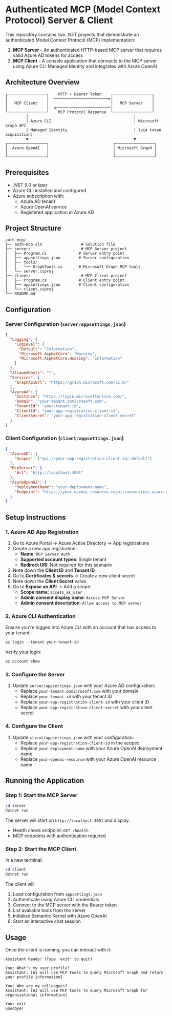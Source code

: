 # Authenticated MCP (Model Context Protocol) Server & Client

This repository contains two .NET projects that demonstrate an authenticated Model Context Protocol (MCP) implementation:

1. **MCP Server** - An authenticated HTTP-based MCP server that requires valid Azure AD tokens for access
2. **MCP Client** - A console application that connects to the MCP server using Azure CLI Managed Identity and integrates with Azure OpenAI

## Architecture Overview

```
┌─────────────────┐    HTTP + Bearer Token    ┌─────────────────┐
│                 │  ────────────────────────►│                 │
│   MCP Client    │                           │   MCP Server    │
│                 │  ◄────────────────────────│                 │
└─────────────────┘    MCP Protocol Response  └─────────────────┘
         │                                              │
         │ Azure CLI                                    │ Microsoft Graph API
         │ Managed Identity                             │ (via token acquisition)
         ▼                                              ▼
┌─────────────────┐                            ┌─────────────────┐
│  Azure OpenAI   │                            │ Microsoft Graph │
│                 │                            │                 │
└─────────────────┘                            └─────────────────┘
```

## Prerequisites

- .NET 9.0 or later
- Azure CLI installed and configured
- Azure subscription with:
  - Azure AD tenant
  - Azure OpenAI service
  - Registered application in Azure AD

## Project Structure

```
auth-mcp/
├── auth-mcp.sln                 # Solution file
├── server/                      # MCP Server project
│   ├── Program.cs              # Server entry point
│   ├── appsettings.json        # Server configuration
│   ├── tools/
│   │   └── GraphTools.cs       # Microsoft Graph MCP tools
│   └── server.csproj
├── client/                      # MCP Client project
│   ├── Program.cs              # Client entry point
│   ├── appsettings.json        # Client configuration
│   └── client.csproj
└── README.md
```

## Configuration

### Server Configuration (`server/appsettings.json`)

```json
{
  "Logging": {
    "LogLevel": {
      "Default": "Information",
      "Microsoft.AspNetCore": "Warning",
      "Microsoft.AspNetCore.Hosting": "Information"
    }
  },
  "AllowedHosts": "*",
  "Services": {
    "GraphApiUrl": "https://graph.microsoft.com/v1.0/"
  },
  "AzureAd": {
    "Instance": "https://login.microsoftonline.com/",
    "Domain": "your-tenant.onmicrosoft.com",
    "TenantId": "your-tenant-id",
    "ClientId": "your-app-registration-client-id",
    "ClientSecret": "your-app-registration-client-secret"
  }
}
```

### Client Configuration (`client/appsettings.json`)

```json
{
  "AzureAD": {
    "Scopes": ["api://your-app-registration-client-id/.default"]
  },
  "McpServer": {
    "Url": "http://localhost:3001"
  },
  "AzureOpenAI": {
    "DeploymentName": "your-deployment-name",
    "Endpoint": "https://your-openai-resource.cognitiveservices.azure.com"
  }
}
```

## Setup Instructions

### 1. Azure AD App Registration

1. Go to Azure Portal → Azure Active Directory → App registrations
2. Create a new app registration:
   - **Name**: `MCP Server Auth`
   - **Supported account types**: Single tenant
   - **Redirect URI**: Not required for this scenario
3. Note down the **Client ID** and **Tenant ID**
4. Go to **Certificates & secrets** → Create a new client secret
5. Note down the **Client Secret** value
6. Go to **Expose an API** → Add a scope:
   - **Scope name**: `access_as_user`
   - **Admin consent display name**: `Access MCP Server`
   - **Admin consent description**: `Allow access to MCP server`

### 2. Azure CLI Authentication

Ensure you're logged into Azure CLI with an account that has access to your tenant:

```powershell
az login --tenant your-tenant-id
```

Verify your login:
```powershell
az account show
```

### 3. Configure the Server

1. Update `server/appsettings.json` with your Azure AD configuration:
   - Replace `your-tenant.onmicrosoft.com` with your domain
   - Replace `your-tenant-id` with your tenant ID
   - Replace `your-app-registration-client-id` with your client ID
   - Replace `your-app-registration-client-secret` with your client secret

### 4. Configure the Client

1. Update `client/appsettings.json` with your configuration:
   - Replace `your-app-registration-client-id` in the scopes
   - Replace `your-deployment-name` with your Azure OpenAI deployment name
   - Replace `your-openai-resource` with your Azure OpenAI resource name

## Running the Application

### Step 1: Start the MCP Server

```powershell
cd server
dotnet run
```

The server will start on `http://localhost:3001` and display:
- Health check endpoint: `GET /health`
- MCP endpoints with authentication required

### Step 2: Start the MCP Client

In a new terminal:

```powershell
cd client
dotnet run
```

The client will:
1. Load configuration from `appsettings.json`
2. Authenticate using Azure CLI credentials
3. Connect to the MCP server with the Bearer token
4. List available tools from the server
5. Initialize Semantic Kernel with Azure OpenAI
6. Start an interactive chat session

## Usage

Once the client is running, you can interact with it:

```
Assistant Ready! (Type 'exit' to quit)

You: What's my user profile?
Assistant: [AI will use MCP tools to query Microsoft Graph and return your profile information]

You: Who are my colleagues?
Assistant: [AI will use MCP tools to query Microsoft Graph for organizational information]

You: exit
Goodbye!
```